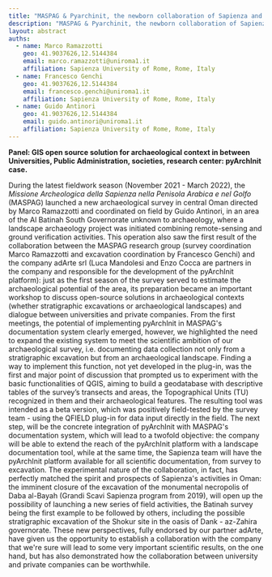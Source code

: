 ```yaml
---
title: "MASPAG & Pyarchinit, the newborn collaboration of Sapienza and AdArte in the Sultanate of Oman"
description: "MASPAG & Pyarchinit, the newborn collaboration of Sapienza and AdArte in the Sultanate of Oman"
layout: abstract
auths:
  - name: Marco Ramazzotti
    geo: 41.9037626,12.5144384
    email: marco.ramazzotti@uniroma1.it
    affiliation: Sapienza University of Rome, Rome, Italy
  - name: Francesco Genchi
    geo: 41.9037626,12.5144384
    email: francesco.genchi@uniroma1.it
    affiliation: Sapienza University of Rome, Rome, Italy
  - name: Guido Antinori
    geo: 41.9037626,12.5144384
    email: guido.antinori@uniroma1.it
    affiliation: Sapienza University of Rome, Rome, Italy
---
```


**Panel: GIS open source solution for archaeological context in between Universities, Public Administration, societies, research center: pyArchInit case.**

During the latest fieldwork season (November 2021 - March 2022), the 
_Missione Archeologica della Sapienza nella Penisola Arabica e nel Golfo_ (MASPAG) 
launched a new archaeological survey in central Oman directed by Marco Ramazzotti and 
coordinated on field by Guido Antinori, in an area of the Al Batinah South Governorate 
unknown to archaeology, where a landscape archaeology project was initiated combining 
remote-sensing and ground verification activities. This operation also saw the first 
result of the collaboration between the MASPAG research group 
(survey coordination Marco Ramazzotti and excavation coordination by Francesco Genchi) and the 
company adArte srl (Luca Mandolesi and Enzo Cocca are partners in the company and responsible 
for the development of the pyArchInit platform): just as the first season of the survey served 
to estimate the archaeological potential of the area, its preparation became an important 
workshop to discuss open-source solutions in archaeological contexts (whether stratigraphic 
excavations or archaeological landscapes) and dialogue between universities and private companies. 
From the first meetings, the potential of implementing pyArchInit in MASPAG's documentation 
system clearly emerged, however, we highlighted the need to expand the existing system 
to meet the scientific ambition of our archaeological survey, i.e. documenting data collection 
not only from a stratigraphic excavation but from an archaeological landscape. 
Finding a way to implement this function, not yet developed in the plug-in, was the 
first and major point of discussion that prompted us to experiment with the basic 
functionalities of QGIS, aiming to build a geodatabase with descriptive tables of the 
survey’s transects and areas, the Topographical Units (TU) recognized in them and their 
archaeological features. The resulting tool was intended as a beta version, which was positively 
field-tested by the survey team - using the QFIELD plug-in for data input directly in the field. 
The next step, will be the concrete integration of pyArchInit with MASPAG's documentation system, which 
will lead to a twofold objective: the company will be able to extend the reach of the pyArchInit 
platform with a landscape documentation tool, while at the same time, the Sapienza team will have 
the pyArchInit platform available for all scientific documentation, from survey to excavation. 
The experimental nature of the collaboration, in fact, has perfectly matched the spirit and prospects 
of Sapienza's activities in Oman: the imminent closure of the excavation of the monumental 
necropolis of Daba al-Bayah (Grandi Scavi Sapienza program from 2019), will open up the possibility 
of launching a new series of field activities, the Batinah survey being the first example to be 
followed by others, including the possible stratigraphic excavation of the Shokur site in the oasis of 
Dank - az-Zahira governorate. These new perspectives, fully endorsed by our partner adArte, have given 
us the opportunity to establish a collaboration with the company that we're sure will lead to some very 
important scientific results, on the one hand, but has also demonstrated how the collaboration 
between university and private companies can be worthwhile.
